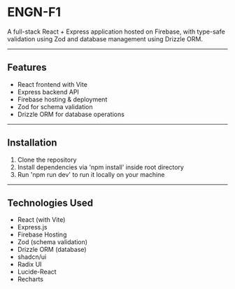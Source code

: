 # ENGN-F1

A full-stack React + Express application hosted on Firebase, with type-safe validation using Zod and database management using Drizzle ORM.

---

## Features

- React frontend with Vite
- Express backend API
- Firebase hosting & deployment
- Zod for schema validation
- Drizzle ORM for database operations

---

## Installation

1. Clone the repository
2. Install dependencies via 'npm install' inside root directory
3. Run 'npm run dev' to run it locally on your machine

---

## Technologies Used

- React (with Vite)
- Express.js
- Firebase Hosting
- Zod (schema validation)
- Drizzle ORM (database)
- shadcn/ui
- Radix UI
- Lucide-React
- Recharts
